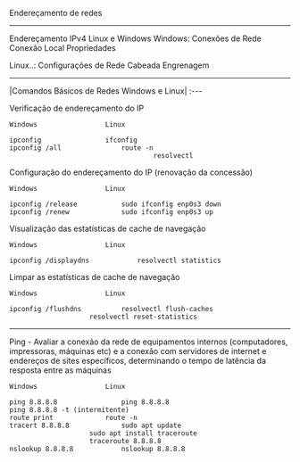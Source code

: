 Endereçamento de redes

---

Endereçamento IPv4 Linux e Windows
	Windows: Conexões de Rede
		Conexão Local
			Propriedades

Linux..: Configurações de Rede
		Cabeada
			Engrenagem

---

|Comandos Básicos de Redes Windows e Linux|
:---

Verificação de endereçamento do IP 

	Windows					Linux
 
	ipconfig				ifconfig
	ipconfig /all				route -n
                                		resolvectl

Configuração do endereçamento do IP (renovação da concessão)

	Windows					Linux
 
	ipconfig /release			sudo ifconfig enp0s3 down
	ipconfig /renew				sudo ifconfig enp0s3 up

Visualização das estatísticas de cache de navegação

	Windows					Linux

	ipconfig /displaydns			resolvectl statistics

 Limpar as estatísticas de cache de navegação
 
	Windows					Linux

	ipconfig /flushdns			resolvectl flush-caches
						resolvectl reset-statistics
      
---

Ping - Avaliar a conexão da rede de equipamentos internos (computadores, impressoras, máquinas etc) e a conexão com servidores de internet e endereços de sites específicos, determinando o tempo de latência da resposta entre as máquinas

	Windows					Linux
 
	ping 8.8.8.8				ping 8.8.8.8
  	ping 8.8.8.8 -t (intermitente)
	route print				route -n
	tracert 8.8.8.8				sudo apt update
						sudo apt install traceroute
						traceroute 8.8.8.8
	nslookup 8.8.8.8			nslookup 8.8.8.8
